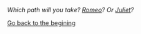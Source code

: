 _Which path will you take? [Romeo](romeo/romeo.md)? Or [Juliet](juliet.md)?_

[Go back to the begining](README.md)